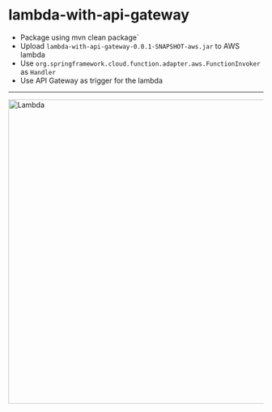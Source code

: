 # lambda-with-api-gateway

  * Package using   mvn clean package`
  * Upload `lambda-with-api-gateway-0.0.1-SNAPSHOT-aws.jar` to AWS lambda
  * Use `org.springframework.cloud.function.adapter.aws.FunctionInvoker` as `Handler`
  * Use API Gateway as trigger for the lambda
---------------------
<img width="600" alt="Lambda" src="https://user-images.githubusercontent.com/26122851/168815968-ccadf99b-b86e-423c-8fd6-0eeac6250326.png">
